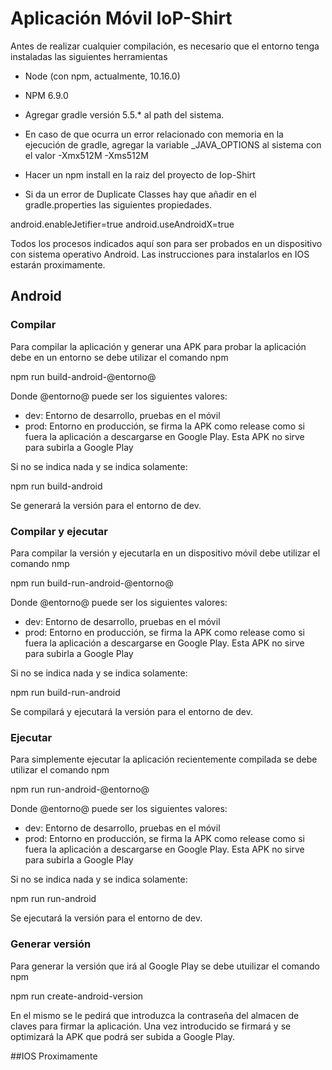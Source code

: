 # Aplicación Móvil IoP-Shirt
Antes de realizar cualquier compilación, es necesario que el entorno tenga instaladas las siguientes herramientas
- Node (con npm, actualmente, 10.16.0)
- NPM 6.9.0
- Agregar gradle versión 5.5.* al path del sistema.
- En caso de que ocurra un error relacionado con memoria en la ejecución de gradle, agregar la variable _JAVA_OPTIONS al sistema con el valor -Xmx512M -Xms512M
- Hacer un npm install en la raiz del proyecto de Iop-Shirt

- Si da un error de Duplicate Classes hay que añadir en el gradle.properties las siguientes propiedades.

android.enableJetifier=true
android.useAndroidX=true

Todos los procesos indicados aquí son para ser probados en un dispositivo con sistema operativo Android. Las instrucciones para instalarlos en IOS estarán proximamente.

## Android

### Compilar
Para compilar la aplicación y generar una APK para probar la aplicación debe en un entorno se debe utilizar el comando npm

npm run build-android-@entorno@

Donde @entorno@ puede ser los siguientes valores:

- dev:		 Entorno de desarrollo, pruebas en el móvil
- prod:		 Entorno en producción, se firma la APK como release como si fuera la aplicación a descargarse en Google Play. Esta APK no sirve para subirla a Google Play

Si no se indica nada y se indica solamente:

npm run build-android

Se generará la versión para el entorno de dev.

### Compilar y ejecutar
Para compilar la versión y ejecutarla en un dispositivo móvil debe utilizar el comando nmp

npm run build-run-android-@entorno@

Donde @entorno@ puede ser los siguientes valores:

- dev:		 Entorno de desarrollo, pruebas en el móvil
- prod:		 Entorno en producción, se firma la APK como release como si fuera la aplicación a descargarse en Google Play. Esta APK no sirve para subirla a Google Play

Si no se indica nada y se indica solamente:

npm run build-run-android

Se compilará y ejecutará la versión para el entorno de dev.

### Ejecutar

Para simplemente ejecutar la aplicación recientemente compilada se debe utilizar el comando npm

npm run run-android-@entorno@

Donde @entorno@ puede ser los siguientes valores:

- dev:		 Entorno de desarrollo, pruebas en el móvil
- prod:		 Entorno en producción, se firma la APK como release como si fuera la aplicación a descargarse en Google Play. Esta APK no sirve para subirla a Google Play

Si no se indica nada y se indica solamente:

npm run run-android

Se ejecutará la versión para el entorno de dev.

### Generar versión
Para generar la versión que irá al Google Play se debe utuilizar el comando npm

npm run create-android-version

En el mismo se le pedirá que introduzca la contraseña del almacen de claves para firmar la aplicación. Una vez introducido se firmará y se optimizará la APK que podrá ser subida a Google Play.

##IOS
Proximamente
